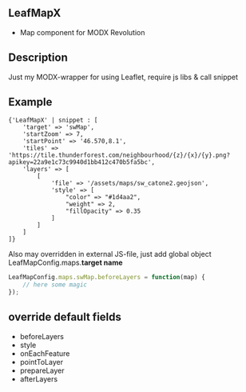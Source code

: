 ## LeafMapX

* Map component for MODX Revolution

## Description

Just my MODX-wrapper for using Leaflet, require js libs & call snippet

## Example

```
{'LeafMapX' | snippet : [
    'target' => 'swMap',
    'startZoom' => 7,
    'startPoint' => '46.570,8.1',
    'tiles' => 'https://tile.thunderforest.com/neighbourhood/{z}/{x}/{y}.png?apikey=22a9e1c73c9940d1bb412c470b5fa5bc',
    'layers' => [
        [
            'file' => '/assets/maps/sw_catone2.geojson',
            'style' => [
                "color" => "#1d4aa2",
                "weight" => 2,
                "fillOpacity" => 0.35
            ]
        ]
    ]
]}
```

Also may overridden in external JS-file, just add global object LeafMapConfig.maps.__target name__

```javascript
LeafMapConfig.maps.swMap.beforeLayers = function(map) {
    // here some magic
});
```

## override default fields

* beforeLayers
* style
* onEachFeature
* pointToLayer
* prepareLayer
* afterLayers
